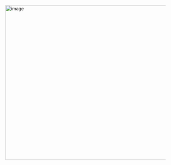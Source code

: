 <img width="1853" height="486" alt="image" src="https://github.com/user-attachments/assets/17bca45a-d760-4fd1-bbd7-2e0e5f01b512" />
